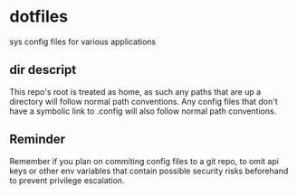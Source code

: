 # dotfiles
sys config files for various applications 
## dir descript
This repo's root is treated as home, as such any paths that are up a directory will follow normal path conventions. Any config files that don't have a symbolic link to .config will also follow normal path conventions. 
## Reminder
Remember if you plan on commiting config files to a git repo, to omit api keys or other env variables that contain possible security risks beforehand to prevent privilege escalation.
